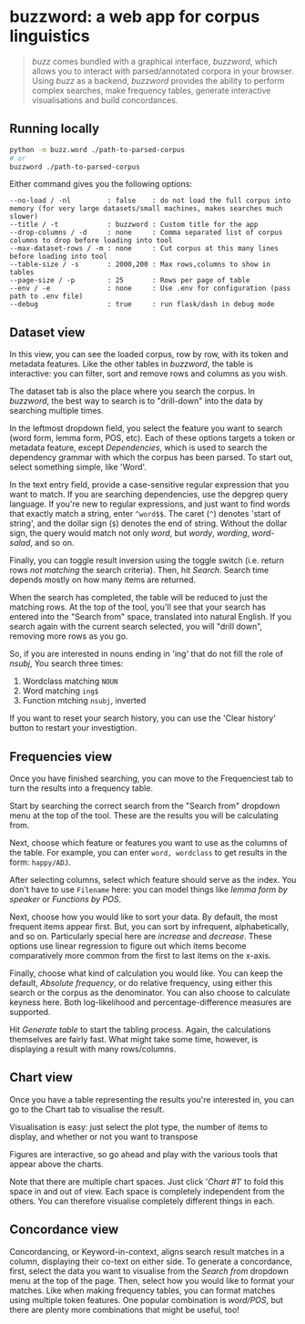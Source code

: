 # buzzword: a web app for corpus linguistics

> *buzz* comes bundled with a graphical interface, *buzzword*, which allows you to interact with parsed/annotated corpora in your browser. Using *buzz* as a backend, *buzzword* provides the ability to perform complex searches, make frequency tables, generate interactive visualisations and build concordances.

## Running locally

```bash
python -m buzz.word ./path-to-parsed-corpus
# or
buzzword ./path-to-parsed-corpus
```

Either command gives you the following options:

```
--no-load / -nl         : false    : do not load the full corpus into memory (for very large datasets/small machines, makes searches much slower)
--title / -t            : buzzword : Custom title for the app
--drop-columns / -d     : none     : Comma separated list of corpus columns to drop before loading into tool
--max-dataset-rows / -m : none     : Cut corpus at this many lines before loading into tool
--table-size / -s       : 2000,200 : Max rows,columns to show in tables
--page-size / -p        : 25       : Rows per page of table
--env / -e              : none     : Use .env for configuration (pass path to .env file)
--debug                 : true     : run flask/dash in debug mode
```

## Dataset view

In this view, you can see the loaded corpus, row by row, with its token and metadata features. Like the other tables in *buzzword*, the table is interactive: you can filter, sort and remove rows and columns as you wish.

The dataset tab is also the place where you search the corpus. In *buzzword*, the best way to search is to "drill-down" into the data by searching multiple times.

In the leftmost dropdown field, you select the feature you want to search (word form, lemma form, POS, etc). Each of these options targets a token or metadata feature, except *Dependencies*, which is used to search the dependency grammar with which the corpus has been parsed. To start out, select something simple, like 'Word'.

In the text entry field, provide a case-sensitive regular expression that you want to match. If you are searching dependencies, use the depgrep query language. If you're new to regular expressions, and just want to find words that exactly match a string, enter `^word$$`. The caret (`^`) denotes 'start of string', and the dollar sign (`$`) denotes the end of string. Without the dollar sign, the query would match not only *word*, but *wordy*, *wording*, *word-salad*, and so on.

Finally, you can toggle result inversion using the toggle switch (i.e. return rows *not matching* the search criteria). Then, hit *Search*. Search time depends mostly on how many items are returned.

When the search has completed, the table will be reduced to just the matching rows. At the top of the tool, you'll see that your search has entered into the "Search from" space, translated into natural English. If you search again with the current search selected, you will "drill down", removing more rows as you go.

So, if you are interested in nouns ending in 'ing' that do not fill the role of *nsubj*, You search three times:

1. Wordclass matching `NOUN`
2. Word matching `ing$`
3. Function mtching `nsubj`, inverted

If you want to reset your search history, you can use the 'Clear history' button to restart your investigtion.

## Frequencies view

Once you have finished searching, you can move to the Frequenciest tab to turn the results into a frequency table.

Start by searching the correct search from the "Search from" dropdown menu at the top of the tool. These are the results you will be calculating from.

Next, choose which feature or features you want to use as the columns of the table. For example, you can enter `word, wordclass` to get results in the form: `happy/ADJ`.

After selecting columns, select which feature should serve as the index. You don't have to use `Filename` here: you can model things like *lemma form by speaker* or *Functions by POS*.

Next, choose how you would like to sort your data. By default, the most frequent items appear first. But, you can sort by infrequent, alphabetically, and so on. Particularly special here are *increase* and *decrease*. These options use linear regression to figure out which items become comparatively more common from the first to last items on the x-axis.

Finally, choose what kind of calculation you would like. You can keep the default, *Absolute frequency*, or do relative frequency, using either this search or the corpus as the denominator. You can also choose to calculate keyness here. Both log-likelihood and percentage-difference measures are supported.

Hit *Generate table* to start the tabling process. Again, the calculations themselves are fairly fast. What might take some time, however, is displaying a result with many rows/columns.

## Chart view

Once you have a table representing the results you're interested in, you can go to the Chart tab to visualise the result.

Visualisation is easy: just select the plot type, the number of items to display, and whether or not you want to transpose

Figures are interactive, so go ahead and play with the various tools that appear above the charts.

Note that there are multiple chart spaces. Just click '*Chart #1*' to fold this space in and out of view. Each space is completely independent from the others. You can therefore visualise completely different things in each.

## Concordance view

Concordancing, or Keyword-in-context, aligns search result matches in a column, displaying their co-text on either side. To generate a concordance, first, select the data you want to visualise from the *Search from* dropdown menu at the top of the page. Then, select how you would like to format your matches. Like when making frequency tables, you can format matches using multiple token features. One popular combination is *word/POS*, but there are plenty more combinations that might be useful, too!
